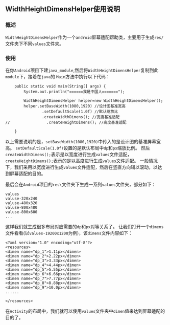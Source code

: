 ## WidthHeightDimensHelper使用说明

### 概述
`WidthHeightDimensHelper`作为一个`android`屏幕适配帮助类，主要用于生成`res/`文件夹下不同`values`文件夹。

### 使用
在你`Android`项目下建`java_module`,然后将`WidthHeightDimensHelper`复制到此`module`下，接着在`java`的
`Main`方法中执行以下代码：

```
    public static void main(String[] args) {
        System.out.println("======我是中国人=======");

        WidthHeightDimensHelper helper=new WidthHeightDimensHelper();
        helper.setBaseWidth(1080,1920) //设计图基准宽高
                .setDefaultScale(1.0f) //默认缩放比
                .createWidthDimens(); //宽度基准适配
//                .createHeightDimens(); //高度基准适配

    }
```
以上需要说明的是，`setBaseWidth(1080,1920)`中传入的是设计图的基准屏幕宽高。
`setDefaultScale(1.0f)`设置的是默认布局中`dp`和`px`缩放比例。
然后`createWidthDimens();`表示是以宽度进行生成`values`文件适配，
`createHeightDimens();`表示的是以高度进行生成`values`文件适配。
一般情况下，我们采用以宽度进行生成`values`文件适配，然后在竖直方向辅以滚动，以达到屏幕适配的目的。

最后会在`Android`项目的`res\`文件夹下生成一系列`values`文件夹，部分如下：

```
values
valuse-320x240
valuse-480x320
valuse-800x480
valuse-800x600
...
```
这样我们就生成很多布局对应需要的`dp`和`px`对等关系了。
让我们打开一个`dimens`文件看看(以`values-19200x1200`为例)，该`dimens`文件内容如下：

```
<?xml version="1.0" encoding="utf-8"?>
<resources>
<dimen name="dp_1">1.11px</dimen>
<dimen name="dp_2">2.22px</dimen>
<dimen name="dp_3">3.33px</dimen>
<dimen name="dp_4">4.44px</dimen>
<dimen name="dp_5">5.55px</dimen>
<dimen name="dp_6">6.66px</dimen>
<dimen name="dp_7">7.77px</dimen>
<dimen name="dp_8">8.88px</dimen>
<dimen name="dp_9">10.0px</dimen>
......

</resources>
```
在`Activity`的布局中，我们就可以使用`values`文件夹中`dimen`值来达到屏幕适配的目的了。


